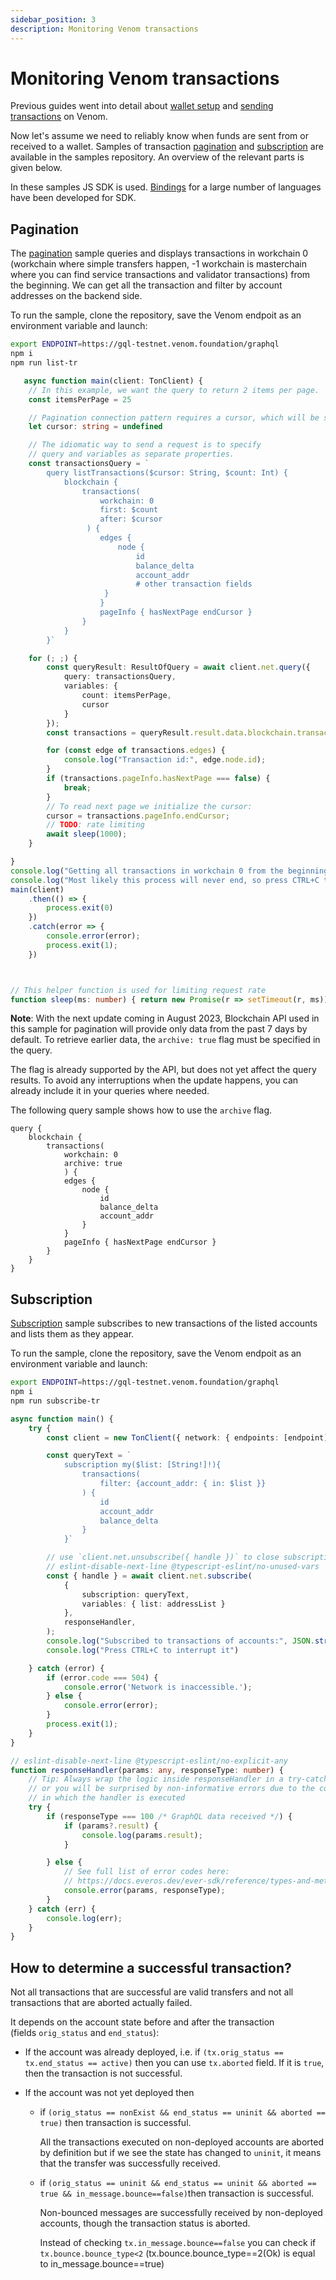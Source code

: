 ```yaml
---
sidebar_position: 3
description: Monitoring Venom transactions
---
```


# Monitoring Venom transactions

Previous guides went into detail about [wallet setup](setting-up-wallet-account.md) and [sending transactions](sending-transactions.md) on Venom. 

Now let's assume we need to reliably know when funds are sent from or received to a wallet. Samples of transaction [pagination](https://github.com/tonlabs/sdk-samples/tree/master/demo/paginate-transactions) and [subscription](https://github.com/tonlabs/sdk-samples/tree/master/demo/subscribe-transactions) are available in the samples repository. An overview of the relevant parts is given below.

In these samples JS SDK is used. [Bindings](https://docs.everos.dev/ever-sdk/#community-bindings) for a large number of languages have been developed for SDK.

## Pagination

The [pagination](https://github.com/tonlabs/sdk-samples/tree/master/demo/paginate-transactions) sample queries and displays transactions in workchain 0 (workchain where simple transfers happen, -1 workchain is masterchain where you can find service transactions and validator transactions) from the beginning. We can get all the transaction and filter by account addresses on the backend side.

To run the sample, clone the repository, save the Venom endpoit as an environment variable and launch:

```sh
export ENDPOINT=https://gql-testnet.venom.foundation/graphql
npm i
npm run list-tr
```

```typescript
   async function main(client: TonClient) {
    // In this example, we want the query to return 2 items per page.
    const itemsPerPage = 25

    // Pagination connection pattern requires a cursor, which will be set latter
    let cursor: string = undefined

    // The idiomatic way to send a request is to specify 
    // query and variables as separate properties.
    const transactionsQuery = `
        query listTransactions($cursor: String, $count: Int) {
            blockchain {
                transactions(
                    workchain: 0
                    first: $count
                    after: $cursor
                 ) {
                    edges {
                        node { 
                            id
                            balance_delta
                            account_addr
                            # other transaction fields
                     }
                    }
                    pageInfo { hasNextPage endCursor }
                }
            }
        }`

    for (; ;) {
        const queryResult: ResultOfQuery = await client.net.query({
            query: transactionsQuery,
            variables: {
                count: itemsPerPage,
                cursor
            }
        });
        const transactions = queryResult.result.data.blockchain.transactions;

        for (const edge of transactions.edges) {
            console.log("Transaction id:", edge.node.id);
        }
        if (transactions.pageInfo.hasNextPage === false) {
            break;
        }
        // To read next page we initialize the cursor:
        cursor = transactions.pageInfo.endCursor;
        // TODO: rate limiting
        await sleep(1000);
    }

}
console.log("Getting all transactions in workchain 0 from the beginning/")
console.log("Most likely this process will never end, so press CTRL+C to interrupt it")
main(client)
    .then(() => {
        process.exit(0)
    })
    .catch(error => {
        console.error(error);
        process.exit(1);
    })



// This helper function is used for limiting request rate
function sleep(ms: number) { return new Promise(r => setTimeout(r, ms)) }
```

**Note**: 
With the next update coming in August 2023, Blockchain API used in this sample for pagination will provide only data from the past 7 days by default. To retrieve earlier data, the `archive: true` flag must be specified in the query.

The flag is already supported by the API, but does not yet affect the query results. To avoid any interruptions when the update happens, you can already include it in your queries where needed.

The following query sample shows how to use the `archive` flag.

```
query {
    blockchain {
        transactions(
            workchain: 0
            archive: true
            ) {
            edges {
                node { 
                    id
                    balance_delta
                    account_addr
                }
            }
            pageInfo { hasNextPage endCursor }
        }
    }
}
```

## Subscription

[Subscription](https://github.com/tonlabs/sdk-samples/tree/master/demo/subscribe-transactions) sample subscribes to new transactions of the listed accounts and lists them as they appear.

To run the sample, clone the repository, save the Venom endpoit as an environment variable and launch:

```sh
export ENDPOINT=https://gql-testnet.venom.foundation/graphql
npm i
npm run subscribe-tr
```

```typescript
async function main() {
    try {
        const client = new TonClient({ network: { endpoints: [endpoint] } })

        const queryText = `
            subscription my($list: [String!]!){
                transactions(
                    filter: {account_addr: { in: $list }}
                ) {
                    id
                    account_addr
                    balance_delta
                }
            }`

        // use `client.net.unsubscribe({ handle })` to close subscription
        // eslint-disable-next-line @typescript-eslint/no-unused-vars
        const { handle } = await client.net.subscribe(
            {
                subscription: queryText,
                variables: { list: addressList }
            },
            responseHandler,
        );
        console.log("Subscribed to transactions of accounts:", JSON.stringify(addressList))
        console.log("Press CTRL+C to interrupt it")

    } catch (error) {
        if (error.code === 504) {
            console.error('Network is inaccessible.');
        } else {
            console.error(error);
        }
        process.exit(1);
    }
}

// eslint-disable-next-line @typescript-eslint/no-explicit-any
function responseHandler(params: any, responseType: number) {
    // Tip: Always wrap the logic inside responseHandler in a try-catch block
    // or you will be surprised by non-informative errors due to the context
    // in which the handler is executed
    try {
        if (responseType === 100 /* GraphQL data received */) {
            if (params?.result) {
                console.log(params.result);
            }

        } else {
            // See full list of error codes here:
            // https://docs.everos.dev/ever-sdk/reference/types-and-methods/mod_net#neterrorcode
            console.error(params, responseType);
        }
    } catch (err) {
        console.log(err);
    }
}
```

## How to determine a successful transaction?

Not all transactions that are successful are valid transfers and not all transactions that are aborted actually failed. 

It depends on the account state before and after the transaction (fields `orig_status` and `end_status`):

- If the account was already deployed, i.e. if `(tx.orig_status == tx.end_status == active)` then you can use `tx.aborted` field. If it is `true`, then the transaction is not successful.

- If the account was not yet deployed then

  -  if `(orig_status == nonExist && end_status == uninit && aborted == true)` then transaction is successful.

        All the transactions executed on non-deployed accounts are aborted by definition but if we see the state has changed to `uninit`, it means that the transfer was successfully received.

  - if `(orig_status == uninit && end_status == uninit && aborted == true && in_message.bounce==false)`then transaction is successful.

       Non-bounced messages are successfully received by non-deployed accounts, though the transaction status is aborted.

       Instead of checking `tx.in_message.bounce==false` you can check if `tx.bounce.bounce_type<2` (tx.bounce.bounce_type==2(Ok) is equal to in_message.bounce==true)